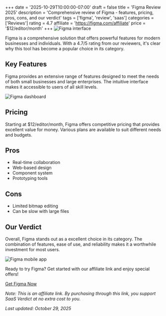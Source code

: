 ﻿+++
date = '2025-10-29T10:00:00-07:00'
draft = false
title = 'Figma Review 2025'
description = 'Comprehensive review of Figma - features, pricing, pros, cons, and our verdict'
tags = ['figma', 'review', 'saas']
categories = ['Reviews']
rating = 4.7
affiliate = 'https://figma.com/affiliate'
price = '$12/editor/month'
+++
![Figma interface](/images/figma-1.jpg)

Figma is a comprehensive solution that offers powerful features for modern businesses and individuals. With a 4.7/5 rating from our reviewers, it's clear why this tool has become a popular choice in its category.

## Key Features

Figma provides an extensive range of features designed to meet the needs of both small businesses and large enterprises. The intuitive interface makes it accessible to users of all skill levels.

![Figma dashboard](/images/figma-2.jpg)

## Pricing

Starting at $12/editor/month, Figma offers competitive pricing that provides excellent value for money. Various plans are available to suit different needs and budgets.

## Pros

- Real-time collaboration
- Web-based design
- Component system
- Prototyping tools


## Cons

- Limited bitmap editing
- Can be slow with large files


## Our Verdict

Overall, Figma stands out as a excellent choice in its category. The combination of features, ease of use, and reliability makes it a worthwhile investment for most users.

![Figma mobile app](/images/figma-3.jpg)

Ready to try Figma? Get started with our affiliate link and enjoy special offers!

[Get Figma Now](https://figma.com/affiliate)

*Note: This is an affiliate link. By purchasing through this link, you support SaaS Verdict at no extra cost to you.*

*Last updated: October 29, 2025*
